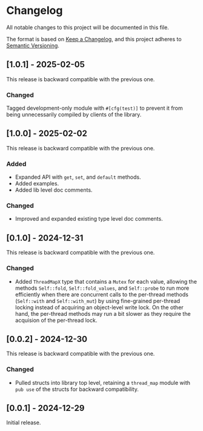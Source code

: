 # Changelog

All notable changes to this project will be documented in this file.

The format is based on [Keep a Changelog](https://keepachangelog.com/en/1.1.0/),
and this project adheres to [Semantic Versioning](https://semver.org/spec/v2.0.0.html).

## [1.0.1] - 2025-02-05

This release is backward compatible with the previous one.

### Changed

Tagged development-only module with `#[cfg(test)]` to prevent it from being unnecessarily compiled by clients of the library.

## [1.0.0] - 2025-02-02

This release is backward compatible with the previous one.

### Added

- Expanded API with `get`, `set`, and `default` methods.
- Added examples.
- Added lib level doc comments.

### Changed

- Improved and expanded existing type level doc comments.

## [0.1.0] - 2024-12-31

This release is backward compatible with the previous one.

### Changed

- Added `ThreadMapX` type that contains a `Mutex` for each value, allowing the methods `Self::fold`, `Self::fold_values`, and `Self::probe` to run more efficiently when there are concurrent calls to the per-thread methods (`Self::with` and `Self::with_mut`) by using fine-grained per-thread locking instead of acquiring an object-level write lock. On the other hand, the per-thread methods may run a bit slower as they require the acquision of the per-thread lock.

## [0.0.2] - 2024-12-30

This release is backward compatible with the previous one.

### Changed

- Pulled structs into library top level, retaining a `thread_map` module with `pub use` of the structs for backward compatibility.

## [0.0.1] - 2024-12-29

Initial release.

